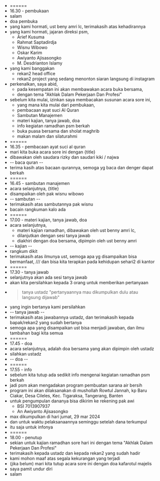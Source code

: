 - ======
- 16.30 - pembukaan
- salam
- doa pembuka
- yang kami hormati, ust beny amri lc, terimakasih atas kehadirannya
- yang kami hormati, jajaran direksi psm,
	- Arief Kusuma
	- Rahmat Saptadirdja
	- Wisnu Wibowo
	- Oskar Karim
	- Awiyanto Ajisasongko
	- M. Desdrianton Islamy
- yang kami banggakan
	- rekan2 head office
	- rekan2 project yang sedang menonton siaran langsung di instagram
- perkenalkan, saya abid, 
	- pada kesempatan ini akan membawakan acara buka bersama, 
	- dengan tema "Akhlak Dalam Pekerjaan Dan Profesi"
- sebelum kita mulai, izinkan saya membacakan susunan acara sore ini,
	- yang mana kita mulai dari pembukaan,
	- pembacaan ayat suci Al Quran
	- Sambutan Manajemen
	- materi kajian, tanya jawab, doa
	- info kegiatan ramadhan psm berkah
	- buka puasa bersama dan sholat maghrib
	- makan malam dan silaturahmi
- ======
- 16.35 - pembacaan ayat suci al quran
- mari kita buka acara sore ini dengan {title}
- dibawakan oleh saudara rizky dan saudari kiki / najwa
- -- baca quran --
- terima kasih atas bacaan qurannya, semoga yg baca dan denger dapat berkah
- ======
- 16.45 - sambutan manajemen
- acara selanjutnya, {title}
- disampaikan oleh pak wisnu wibowo
- -- sambutan --
- terimakasih atas sambutannya pak wisnu
- bacain rangkuman kalo ada
- ======
- 17.00 - materi kajian, tanya jawab, doa
- acara selanjutnya,
	- materi kajian ramadhan, dibawakan oleh ust benny amri lc,
	- dilanjutkan dengan sesi tanya jawab
	- diakhiri dengan doa bersama, dipimpin oleh ust benny amri 
- -- kajian --
- rangkum dikit
- terimakasih atas ilmunya ust, semoga apa yg disampaikan bisa bermanfaat, /// dan bisa kita terapkan pada kehidupan sehari2 di kantor
- ======
- 17.30 - tanya jawab
- selanjutnya akan ada sesi tanya jawab
- akan kita persilahkan kepada 3 orang untuk memberikan pertanyaan
- > tanya ustadz "pertanyaannya mau dikumpulkan dulu atau langsung dijawab"
- yang ingin bertanya kami persilahkan
- -- tanya jawab --
- terimakasih atas jawabannya ustadz, dan terimakasih kepada bapak/rekan2 yang sudah bertanya
- semoga apa yang disampaikan ust bisa menjadi jawaban, dan ilmu tambahan bagi kita semua
- ======
- 17.45 - doa
- acara selanjutnya, adalah doa bersama yang akan dipimpin oleh ustadz
- silahkan ustadz
- -- doa --
- ======
- 17.55 - info
- sebelum kita tutup ada sedikit info mengenai kegiatan ramadhan psm berkah
- jadi psm akan mengadakan program pembuatan sarana air bersih
- program ini akan dilaksanakan di mushollah Rowtul Jannah, kp Baru Ciakar, Desa Cileles, Kec. Tigaraksa, Tangerang, Banten
- untuk pengumpulan dananya bisa dikirim ke rekening pak awi
	- BSI 7013907937
	- An Awiyanto Ajisasongko
- max dikumpulkan di hari jumat, 29 mar 2024
- dan untuk waktu pelaksanaannya seminggu setelah dana terkumpul
- itu saja untuk infonya
- ======
- 18.00 - penutup
- sekian untuk kajian ramadhan sore hari ini dengan tema "Akhlak Dalam Pekerjaan Dan Profesi"
- terimakasih kepada ustadz dan kepada rekan2 yang sudah hadir
- kami mohon maaf atas segala kekurangan yang terjadi 
- (jika belum) mari kita tutup acara sore ini dengan doa kafarotul majelis
- saya pamit undur diri
- salam